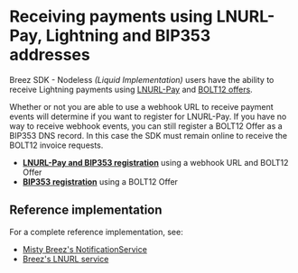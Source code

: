 # Receiving payments using LNURL-Pay, Lightning and BIP353 addresses

Breez SDK - Nodeless *(Liquid Implementation)* users have the ability to receive Lightning payments using [LNURL-Pay](https://github.com/lnurl/luds/blob/luds/06.md) and [BOLT12 offers](receive_payment.html#bolt12-offer).

Whether or not you are able to use a webhook URL to receive payment events will determine if you want to register for LNURL-Pay. If you have no way to receive webhook events, you can still register a BOLT12 Offer as a BIP353 DNS record. In this case the SDK must remain online to receive the BOLT12 invoice requests.

- **[LNURL-Pay and BIP353 registration](lnurl_pay_service.md)** using a webhook URL and BOLT12 Offer
- **[BIP353 registration](bip353_pay_service.md)** using a BOLT12 Offer

## Reference implementation
For a complete reference implementation, see:
* [Misty Breez's NotificationService](https://github.com/breez/misty-breez/blob/main/ios/NotificationService/NotificationService.swift)
* [Breez's LNURL service](https://github.com/breez/breez-lnurl)
